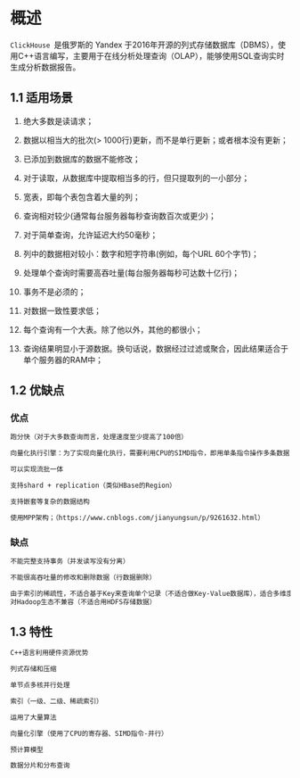 # 概述

`ClickHouse `是俄罗斯的 Yandex 于2016年开源的列式存储数据库（DBMS），使用C++语言编写，主要用于在线分析处理查询（OLAP），能够使用SQL查询实时生成分析数据报告。

## 1.1 适用场景

1. 绝大多数是读请求；

2. 数据以相当大的批次(> 1000行)更新，而不是单行更新；或者根本没有更新；

3. 已添加到数据库的数据不能修改；

4. 对于读取，从数据库中提取相当多的行，但只提取列的一小部分；

5. 宽表，即每个表包含着大量的列；

6. 查询相对较少(通常每台服务器每秒查询数百次或更少)；

7. 对于简单查询，允许延迟大约50毫秒；

8. 列中的数据相对较小：数字和短字符串(例如，每个URL 60个字节)；

9. 处理单个查询时需要高吞吐量(每台服务器每秒可达数十亿行)；

10. 事务不是必须的；

11. 对数据一致性要求低；

12. 每个查询有一个大表。除了他以外，其他的都很小；

13. 查询结果明显小于源数据。换句话说，数据经过过滤或聚合，因此结果适合于单个服务器的RAM中；

## 1.2 优缺点

### 优点

```markdown
跑分快（对于大多数查询而言，处理速度至少提高了100倍）

向量化执行引擎：为了实现向量化执行，需要利用CPU的SIMD指令，即用单条指令操作多条数据

可以实现流批一体

支持shard + replication（类似HBase的Region）

支持嵌套等复杂的数据结构

使用MPP架构；（https://www.cnblogs.com/jianyungsun/p/9261632.html）
```



### 缺点

```markdown
不能完整支持事务（并发读写没有分离）

不能很高吞吐量的修改和删除数据（行数据删除）

由于索引的稀疏性，不适合基于Key来查询单个记录（不适合做Key-Value数据库），适合多维度的聚合操作
对Hadoop生态不兼容（不适合用HDFS存储数据）
```



## 1.3 特性

```markdown
C++语言利用硬件资源优势

列式存储和压缩

单节点多核并行处理

索引（一级、二级、稀疏索引）

运用了大量算法

向量化引擎（使用了CPU的寄存器、SIMD指令-并行）

预计算模型

数据分片和分布查询
```

